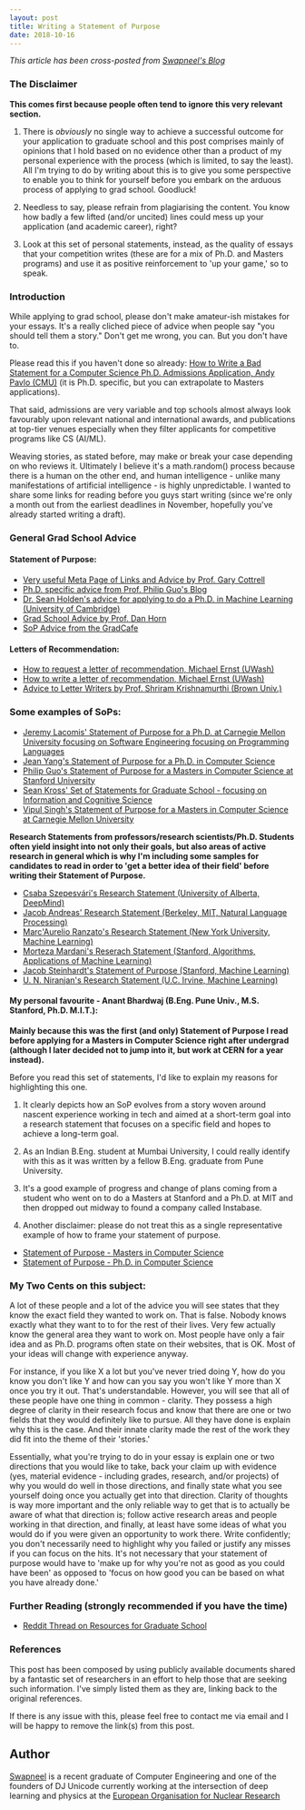 ```yaml
---
layout: post
title: Writing a Statement of Purpose
date: 2018-10-16
---
```


*This article has been cross-posted from [Swapneel's Blog](https://swapneelm.github.io)*

### The Disclaimer

**This comes first because people often tend to ignore this very relevant section.**

1. There is _obviously_ no single way to achieve a successful outcome for your application to graduate school and this post comprises mainly of opinions that I hold based on no evidence other than a product of my personal experience with the process (which is limited, to say the least). All I'm trying to do by writing about this is to give you some perspective to enable you to think for yourself before you embark on the arduous process of applying to grad school. Goodluck!

2. Needless to say, please refrain from plagiarising the content. You know how badly a few lifted (and/or uncited) lines could mess up your application (and academic career), right?

3. Look at this set of personal statements, instead, as the quality of essays that your competition writes (these are for a mix of Ph.D. and Masters programs) and use it as positive reinforcement to 'up your game,' so to speak.


### Introduction

While applying to grad school, please don't make amateur-ish mistakes for your essays. It's a really cliched piece of advice when people say "you should tell them a story." Don't get me wrong, you can. But you don't have to.

Please read this if you haven't done so already: [How to Write a Bad Statement for a Computer Science Ph.D. Admissions Application, Andy Pavlo (CMU)](http://www.cs.cmu.edu/~pavlo/blog/2015/10/how-to-write-a-bad-statement-for-a-computer-science-phd-admissions-application.html) (it is Ph.D. specific, but you can extrapolate to Masters applications).

That said, admissions are very variable and top schools almost always look favourably upon relevant national and international awards, and publications at top-tier venues especially when they filter applicants for competitive programs like CS (AI/ML). 

Weaving stories, as stated before, may make or break your case depending on who reviews it. Ultimately I believe it's a math.random() process because there is a human on the other end, and human intelligence - unlike many manifestations of artificial intelligence - is highly unpredictable. I wanted to share some links for reading before you guys start writing (since we're only a month out from the earliest deadlines in November, hopefully you've already started writing a draft).


### General Grad School Advice 

#### Statement of Purpose:
* [Very useful Meta Page of Links and Advice by Prof. Gary Cottrell](http://cseweb.ucsd.edu/~gary/Advice.html)
* [Ph.D. specific advice from Prof. Philip Guo's Blog](http://pgbovine.net/grad-school-applications-summary.htm)
* [Dr. Sean Holden's advice for applying to do a Ph.D. in Machine Learning (University of Cambridge)](https://www.cl.cam.ac.uk/~sbh11/phd_apply.html)
* [Grad School Advice by Prof. Dan Horn](http://www-personal.umich.edu/~danhorn/graduate.html)
* [SoP Advice from the GradCafe](https://forum.thegradcafe.com/topic/48905-some-advice-on-writing-an-sop/)

#### Letters of Recommendation:
* [How to request a letter of recommendation, Michael Ernst (UWash)](https://homes.cs.washington.edu/~mernst/advice/request-recommendation.html)
* [How to write a letter of recommendation, Michael Ernst (UWash)](https://homes.cs.washington.edu/~mernst/advice/write-recommendation.html)
* [Advice to Letter Writers by Prof. Shriram Krishnamurthi (Brown Univ.)](https://cs.brown.edu/~sk/Memos/Grad-School-Recos/)


### Some examples of SoPs:
* [Jeremy Lacomis' Statement of Purpose for a Ph.D. at Carnegie Mellon University focusing on Software Engineering focusing on Programming Languages](https://www.cs.cmu.edu/~jlacomis/assets/statement/personal-statement-cmu.pdf)
* [Jean Yang's Statement of Purpose for a Ph.D. in Computer Science](https://github.com/jeanqasaur/academic-application-materials/blob/master/phd-application-2007/personal_statement.pdf)
* [Philip Guo's Statement of Purpose for a Masters in Computer Science at Stanford University](http://pgbovine.net/PhD-applications/Philip_Guo-Stanford-PhD-app-statement.pdf)
* [Sean Kross' Set of Statements for Graduate School - focusing on Information and Cognitive Science](http://seankross.com/notes/grad-school-essays/)
* [Vipul Singh's Statement of Purpose for a Masters in Computer Science at Carnegie Mellon University](https://www.andrew.cmu.edu/user/vipuls/me/sop_vipulsingh.pdf)

**Research Statements from professors/research scientists/Ph.D. Students often yield insight into not only their goals, but also areas of active research in general which is why I'm including some samples for candidates to read in order to 'get a better idea of their field' before writing their Statement of Purpose.**

* [Csaba Szepesvári's Research Statement (University of Alberta, DeepMind)](https://sites.ualberta.ca/~szepesva/CV/Research%20Statement.pdf)
* [Jacob Andreas' Research Statement (Berkeley, MIT, Natural Language Processing)](https://people.eecs.berkeley.edu/~jda/docs/jda_research_statement.pdf)
* [Marc'Aurelio Ranzato's Research Statement (New York University, Machine Learning)](https://cs.nyu.edu/~ranzato/research/research_statement_ranzato.pdf)
* [Morteza Mardani's Reserach Statement (Stanford, Algorithms, Applications of Machine Learning)](web.stanford.edu/~morteza/research_statement.pdf)
* [Jacob Steinhardt's Statement of Purpose (Stanford, Machine Learning)](https://cs.stanford.edu/~jsteinhardt/statement.pdf)
* [U. N. Niranjan's Research Statement (U.C. Irvine, Machine Learning)](https://www.ics.uci.edu/~numanare/files/research_niranjan.pdf)

#### My personal favourite - Anant Bhardwaj (B.Eng. Pune Univ., M.S. Stanford, Ph.D. M.I.T.):

**Mainly because this was the first (and only) Statement of Purpose I read before applying for a Masters in Computer Science right after undergrad (although I later decided not to jump into it, but work at CERN for a year instead).**

Before you read this set of statements, I'd like to explain my reasons for highlighting this one.

1. It clearly depicts how an SoP evolves from a story woven around nascent experience working in tech and aimed at a short-term goal into a research statement that focuses on a specific field and hopes to achieve a long-term goal.

2. As an Indian B.Eng. student at Mumbai University, I could really identify with this as it was written by a fellow B.Eng. graduate from Pune University.

3. It's a good example of progress and change of plans coming from a student who went on to do a Masters at Stanford and a Ph.D. at MIT and then dropped out midway to found a company called Instabase.

4. Another disclaimer: please do not treat this as a single representative example of how to frame your statement of purpose.

* [Statement of Purpose - Masters in Computer Science](http://people.csail.mit.edu/anantb/public/docs/sop/ms_admission_sop.pdf)
* [Statement of Purpose - Ph.D. in Computer Science](http://people.csail.mit.edu/anantb/public/docs/sop/phd_admission_sop.pdf)


### My Two Cents on this subject:

A lot of these people and a lot of the advice you will see states that they know the exact field they wanted to work on. That is false. Nobody knows exactly what they want to to for the rest of their lives. Very few actually know the general area they want to work on. Most people have only a fair idea and as Ph.D. programs often state on their websites, that is OK. Most of your ideas will change with experience anyway. 

For instance, if you like X a lot but you've never tried doing Y, how do you know you don't like Y and how can you say you won't like Y more than X once you try it out. That's understandable. However, you will see that all of these people have one thing in common - clarity. They possess a high degree of clarity in their research focus and know that there are one or two fields that they would definitely like to pursue. All they have done is explain why this is the case. And their innate clarity made the rest of the work they did fit into the theme of their 'stories.'

Essentially, what you're trying to do in your essay is explain one or two directions that you would like to take, back your claim up with evidence (yes, material evidence - including grades, research, and/or projects) of why you would do well in those directions, and finally state what you see yourself doing once you actually get into that direction. Clarity of thoughts is way more important and the only reliable way to get that is to actually be aware of what that direction is; follow active research areas and people working in that direction, and finally, at least have some ideas of what you would do if you were given an opportunity to work there. Write confidently; you don't necessarily need to highlight why you failed or justify any misses if you can focus on the hits. It's not necessary that your statement of purpose would have to 'make up for why you're not as good as you could have been' as opposed to 'focus on how good you can be based on what you have already done.' 


### Further Reading (strongly recommended if you have the time)
* [Reddit Thread on Resources for Graduate School](http://matt.might.net/articles/how-to-apply-and-get-in-to-graduate-school-in-science-mathematics-engineering-or-computer-science/)

### References
This post has been composed by using publicly available documents shared by a fantastic set of researchers in an effort to help those that are seeking such information. I've simply listed them as they are, linking back to the original references. 

If there is any issue with this, please feel free to contact me via email and I will be happy to remove the link(s) from this post.

## Author
[Swapneel](https://swapneelm.github.io/about/) is a recent graduate of Computer Engineering and one of the founders of DJ Unicode currently working at the intersection of deep learning and physics at the [European Organisation for Nuclear Research](https://cern.ch)

